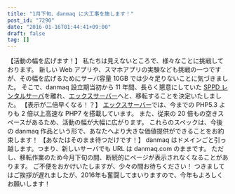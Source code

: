 ```yaml
---
title: "1月下旬、danmaq に大工事を施します！"
post_id: "7290"
date: "2016-01-16T01:44:41+09:00"
draft: false
tag: []
---
```



【活動の幅を広げます！】 私たちは見えないところで、様々なことに挑戦しております。 新しい Web アプリや、スマホアプリの実験なども挑戦の一つですが、その幅を広げるためにサーバ容量 10GB では少々足りないことに気づきました。 そこで、danmaq 設立期当初から 11 年間、長らく懇意にしていた [SPPD レンタルサーバ](http://ck.jp.ap.valuecommerce.com/servlet/referral?sid=3208894&pid=884046201)を離れ、[エックスサーバー](http://px.a8.net/svt/ejp?a8mat=2NBUD6+FTRUPE+CO4+TVYKI)へと、移転することを決定いたしました。  【表示が二倍早くなる！？】 [エックスサーバー](http://px.a8.net/svt/ejp?a8mat=2NBUD6+FTRUPE+CO4+TVYKI)では、今までの PHP5.3 よりも 2 倍以上高速な PHP7 を搭載しています。 また、従来の 20 倍もの空きスペースがあるため、活動の幅が大幅に広がります。 これらのスペックは、今後の danmaq 作品という形で、あなたへより大きな価値提供ができることをお約束します！  【あなたはそのまま待つだけです！】 danmaq はドメインごと引っ越します。つまり、新しいサーバでも URL は danmaq.com のままです。 ただし、移転作業のため今月下旬の間、断続的にページが表示されなくなることがあります。 ご不便をおかけいたしますが、少々の間お待ちください！ つきましてはご挨拶が遅れましたが、2016年も奮闘してまいりますので、今年もよろしくお願いします！
